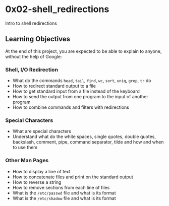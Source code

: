# 0x02-shell_redirections
Intro to shell redirections

## Learning Objectives
At the end of this project, you are expected to be able to explain to anyone, without the help of Google:

### Shell, I/O Redirection
* What do the commands `head`, `tail`, `find`, `wc`, `sort`, `uniq`, `grep`, `tr` do
* How to redirect standard output to a file
* How to get standard input from a file instead of the keyboard
* How to send the output from one program to the input of another program
* How to combine commands and filters with redirections

### Special Characters
* What are special characters
* Understand what do the white spaces, single quotes, double quotes, backslash, comment, pipe, command separator, tilde and how and when to use them

### Other Man Pages
* How to display a line of text
* How to concatenate files and print on the standard output
* How to reverse a string
* How to remove sections from each line of files
* What is the `/etc/passwd` file and what is its format
* What is the `/etc/shadow` file and what is its format
